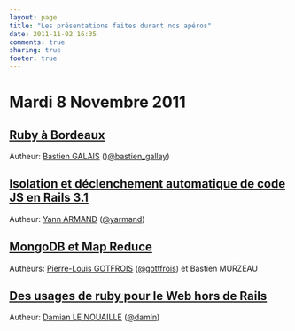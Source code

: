 ```yaml
---
layout: page
title: "Les présentations faites durant nos apéros"
date: 2011-11-02 16:35
comments: true
sharing: true
footer: true
---
```


Mardi 8 Novembre 2011
=

[Ruby à Bordeaux](http://www.slideshare.net/yarmand/ruby-bordeaux)
-
Autheur: [Bastien GALAIS](http://crowdbuzzing.com/) ()[@bastien_gallay](http://twitter.com/#!/bastien_gallay))


[Isolation et déclenchement automatique de code JS en Rails 3.1](/presentations/2011-11-8-yarmand/)
-
Autheur: [Yann ARMAND](http://www.harakys.com) ([@yarmand](http://twitter.com/#!/yarmand))

[MongoDB et Map Reduce](http://www.slideshare.net/pierrerenaudin/apro-rubybdx-mongodb-8112011)
-
Autheurs: [Pierre-Louis GOTFROIS](http://zerply.com/pl-gottfrois/) ([@gottfrois](http://twitter.com/#!/gottfrois)) et Bastien MURZEAU

[Des usages de ruby pour le Web hors de Rails]()
-
Autheur: [Damian LE NOUAILLE](http://dln.name/) ([@damln](http://twitter.com/#!/damln))
